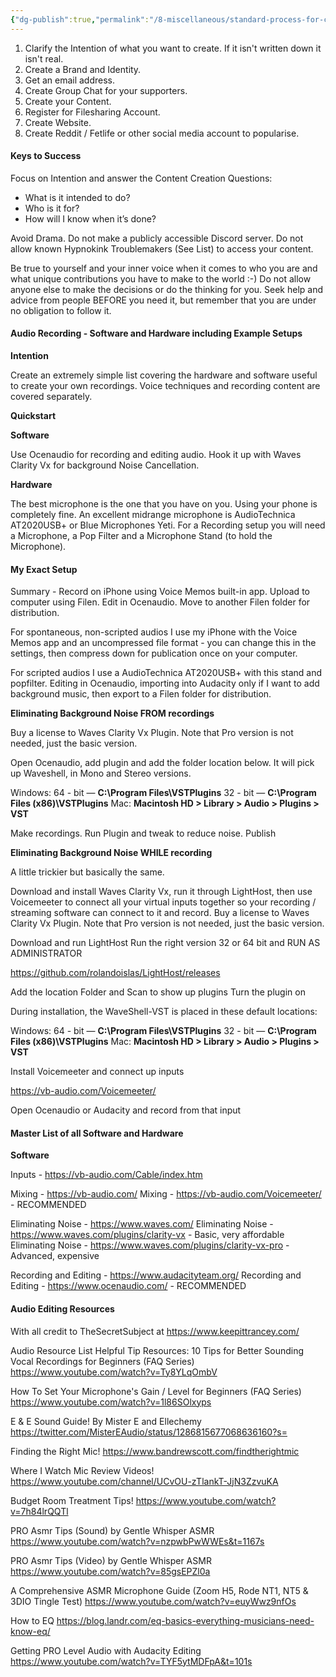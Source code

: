 ```yaml
---
{"dg-publish":true,"permalink":"/8-miscellaneous/standard-process-for-content-creation/","updated":"2025-01-20T09:02:43.817+08:00"}
---
```



 1. Clarify the Intention of what you want to create. If it isn't written down it isn't real. 
 2. Create a Brand and Identity.
 3. Get an email address.
 4. Create Group Chat for your supporters.
 5. Create your Content. 
 6. Register for Filesharing Account.
 7. Create Website.
 8. Create Reddit / Fetlife or other social media account to popularise.

#### Keys to Success

Focus on Intention and answer the Content Creation Questions:

- What is it intended to do?
- Who is it for?
- How will I know when it’s done?

Avoid Drama. Do not make a publicly accessible Discord server. Do not allow known Hypnokink Troublemakers (See List) to access your content.

Be true to yourself and your inner voice when it comes to who you are and what unique contributions you have to make to the world :-) Do not allow anyone else to make the decisions or do the thinking for you. Seek help and advice from people BEFORE you need it, but remember that you are under no obligation to follow it. 

#### Audio Recording - Software and Hardware including Example Setups

**Intention**

Create an extremely simple list covering the hardware and software useful to create your own recordings. Voice techniques and recording content are covered separately.

**Quickstart**

**Software**

Use Ocenaudio for recording and editing audio. Hook it up with Waves Clarity Vx for background Noise Cancellation.

**Hardware**

The best microphone is the one that you have on you. Using your phone is completely fine. An excellent midrange microphone is AudioTechnica AT2020USB+ or Blue Microphones Yeti. For a Recording setup you will need a Microphone, a Pop Filter and a Microphone Stand (to hold the Microphone).

#### My Exact Setup

Summary - Record on iPhone using Voice Memos built-in app. Upload to computer using Filen. Edit in Ocenaudio. Move to another Filen folder for distribution.

For spontaneous, non-scripted audios I use my iPhone with the Voice Memos app and an uncompressed file format - you can change this in the settings, then compress down for publication once on your computer.

For scripted audios I use a AudioTechnica AT2020USB+ with this stand and popfilter. Editing in Ocenaudio, importing into Audacity only if I want to add background music, then export to a Filen folder for distribution.

**Eliminating Background Noise FROM recordings**

Buy a license to Waves Clarity Vx Plugin. Note that Pro version is not needed, just the basic version.

Open Ocenaudio, add plugin and add the folder location below. It will pick up Waveshell, in Mono and Stereo versions.

Windows:
64 - bit — **C:\Program Files\VSTPlugins**
32 - bit — **C:\Program Files (x86)\VSTPlugins**
Mac: **Macintosh HD > Library > Audio > Plugins > VST**

Make recordings.
Run Plugin and tweak to reduce noise.
Publish

**Eliminating Background Noise WHILE recording**

A little trickier but basically the same.

Download and install Waves Clarity Vx, run it through LightHost, then use Voicemeeter to connect all your virtual inputs together so your recording / streaming software can connect to it and record. Buy a license to Waves Clarity Vx Plugin. Note that Pro version is not needed, just the basic version.

Download and run LightHost
Run the right version 32 or 64 bit and RUN AS ADMINISTRATOR

https://github.com/rolandoislas/LightHost/releases

Add the location Folder and Scan to show up plugins
Turn the plugin on

During installation, the WaveShell-VST is placed in these default locations:

Windows:
64 - bit — **C:\Program Files\VSTPlugins**
32 - bit — **C:\Program Files (x86)\VSTPlugins**
Mac: **Macintosh HD > Library > Audio > Plugins > VST**

Install Voicemeeter and connect up inputs

https://vb-audio.com/Voicemeeter/

Open Ocenaudio or Audacity and record from that input

#### Master List of all Software and Hardware

**Software**

Inputs - https://vb-audio.com/Cable/index.htm

Mixing - https://vb-audio.com/
Mixing - https://vb-audio.com/Voicemeeter/ - RECOMMENDED

Eliminating Noise - https://www.waves.com/
Eliminating Noise - https://www.waves.com/plugins/clarity-vx - Basic, very affordable
Eliminating Noise - https://www.waves.com/plugins/clarity-vx-pro - Advanced, expensive

Recording and Editing - https://www.audacityteam.org/
Recording and Editing - https://www.ocenaudio.com/ - RECOMMENDED

#### Audio Editing Resources

With all credit to TheSecretSubject at https://www.keepittrancey.com/

Audio Resource List Helpful Tip Resources: 10 Tips for Better Sounding Vocal Recordings for Beginners (FAQ Series) https://www.youtube.com/watch?v=Ty8YLqOmbV

How To Set Your Microphone's Gain / Level for Beginners (FAQ Series) https://www.youtube.com/watch?v=1l86SOlxyps

E & E Sound Guide! By Mister E and Ellechemy https://twitter.com/MisterEAudio/status/1286815677068636160?s=

Finding the Right Mic! https://www.bandrewscott.com/findtherightmic

Where I Watch Mic Review Videos! https://www.youtube.com/channel/UCvOU-zTlankT-JjN3ZzvuKA

Budget Room Treatment Tips! https://www.youtube.com/watch?v=7h84lrQQTl

PRO Asmr Tips (Sound) by Gentle Whisper ASMR https://www.youtube.com/watch?v=nzpwbPwWWEs&t=1167s

PRO Asmr Tips (Video) by Gentle Whisper ASMR https://www.youtube.com/watch?v=85gsEPZl0a

A Comprehensive ASMR Microphone Guide (Zoom H5, Rode NT1, NT5 & 3DIO Tingle Test) https://www.youtube.com/watch?v=euyWwz9nfOs

How to EQ https://blog.landr.com/eq-basics-everything-musicians-need-know-eq/

Getting PRO Level Audio with Audacity Editing https://www.youtube.com/watch?v=TYF5ytMDFpA&t=101s